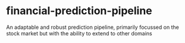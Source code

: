 # financial-prediction-pipeline
An adaptable and robust prediction pipeline, primarily focussed on the stock market but with the ability to extend to other domains
